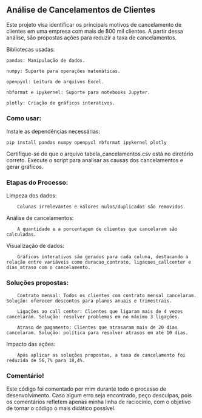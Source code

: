 ## Análise de Cancelamentos de Clientes

Este projeto visa identificar os principais motivos de cancelamento de clientes em uma empresa com mais de 800 mil clientes. A partir dessa análise, são propostas ações para reduzir a taxa de cancelamentos.

Bibliotecas usadas:

    pandas: Manipulação de dados.
    
    numpy: Suporte para operações matemáticas.
    
    openpyxl: Leitura de arquivos Excel.
    
    nbformat e ipykernel: Suporte para notebooks Jupyter.
    
    plotly: Criação de gráficos interativos.

### Como usar:

Instale as dependências necessárias:

    pip install pandas numpy openpyxl nbformat ipykernel plotly

Certifique-se de que o arquivo tabela_cancelamentos.csv está no diretório correto.
Execute o script para analisar as causas dos cancelamentos e gerar gráficos.

### Etapas do Processo:

Limpeza dos dados:
    
        Colunas irrelevantes e valores nulos/duplicados são removidos.
    
Análise de cancelamentos:

        A quantidade e a porcentagem de clientes que cancelaram são calculadas.
        
 Visualização de dados:
    
        Gráficos interativos são gerados para cada coluna, destacando a relação entre variáveis como duracao_contrato, ligacoes_callcenter e dias_atraso com o cancelamento.

### Soluções propostas:
    
        Contrato mensal: Todos os clientes com contrato mensal cancelaram. Solução: oferecer descontos para planos anuais e trimestrais.
        
        Ligações ao call center: Clientes que ligaram mais de 4 vezes cancelaram. Solução: resolver problemas em no máximo 3 ligações.
        
        Atraso de pagamento: Clientes que atrasaram mais de 20 dias cancelaram. Solução: política para resolver atrasos em até 10 dias.

Impacto das ações:

        Após aplicar as soluções propostas, a taxa de cancelamento foi reduzida de 56,7% para 18,4%.

### Comentário!

Este código foi comentado por mim durante todo o processo de desenvolvimento. Caso algum erro seja encontrado, peço desculpas, pois os comentários refletem apenas minha linha de raciocínio, com o objetivo de tornar o código o mais didático possível.

